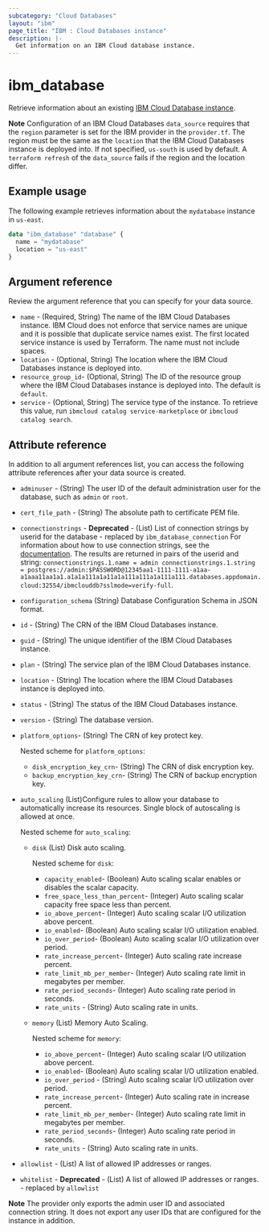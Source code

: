 ```yaml
---
subcategory: "Cloud Databases"
layout: "ibm"
page_title: "IBM : Cloud Databases instance"
description: |-
  Get information on an IBM Cloud database instance.
---
```


# ibm_database

Retrieve information about an existing [IBM Cloud Database instance](https://cloud.ibm.com/docs/cloud-databases).

**Note**
Configuration of an IBM Cloud Databases `data_source` requires that the `region` parameter is set for the IBM provider in the `provider.tf`. The region must be the same as the `location` that the IBM Cloud Databases instance is deployed into. If not specified, `us-south` is used by default. A `terraform refresh` of the `data_source` fails if the region and the location differ.

## Example usage
The following example retrieves information about the `mydatabase` instance in `us-east`.

```terraform
data "ibm_database" "database" {
  name = "mydatabase"
  location = "us-east"
}
```

## Argument reference
Review the argument reference that you can specify for your data source. 

- `name` - (Required, String) The name of the IBM Cloud Databases instance. IBM Cloud does not enforce that service names are unique and it is possible that duplicate service names exist. The first located service instance is used by  Terraform. The name must not include spaces.
- `location` - (Optional, String) The location where the IBM Cloud Databases instance is deployed into.
- `resource_group_id`- (Optional, String) The ID of the resource group where the IBM Cloud Databases instance is deployed into. The default is `default`.
- `service` - (Optional, String) The service type of the instance. To retrieve this value, run `ibmcloud catalog service-marketplace` or `ibmcloud catalog search`.

## Attribute reference
In addition to all argument references list, you can access the following attribute references after your data source is created. 

- `adminuser` - (String)  The user ID of the default administration user for the database, such as `admin` or `root`.
- `cert_file_path` - (String)  The absolute path to certificate PEM file.
- `connectionstrings` - **Deprecated** - (List) List of connection strings by userid for the database - replaced by `ibm_database_connection` For information about how to use connection strings, see the [documentation](https://cloud.ibm.com/docs/databases-for-postgresql?topic=databases-for-postgresql-connection-strings). The results are returned in pairs of the userid and string: `connectionstrings.1.name = admin connectionstrings.1.string = postgres://admin:$PASSWORD@12345aa1-1111-1111-a1aa-a1aaa11aa1a1.a1a1a111a1a11a1a111a111a1a111a111.databases.appdomain.cloud:32554/ibmclouddb?sslmode=verify-full`.
- `configuration_schema` (String) Database Configuration Schema in JSON format.
- `id` - (String) The CRN of the IBM Cloud Databases instance.
- `guid` - (String) The unique identifier of the IBM Cloud Databases instance.
- `plan` - (String)  The service plan of the IBM Cloud Databases instance.
- `location` - (String)  The location where the IBM Cloud Databases instance is deployed into.
- `status` - (String)  The status of the IBM Cloud Databases instance.
- `version` - (String) The database version.
- `platform_options`-  (String) The CRN of key protect key.
   
   Nested scheme for `platform_options`:
   - `disk_encryption_key_crn`-  (String) The CRN of disk encryption key.
   - `backup_encryption_key_crn`-  (String) The CRN of backup encryption key.
   
- `auto_scaling` (List)Configure rules to allow your database to automatically increase its resources. Single block of autoscaling is allowed at once.

  Nested scheme for `auto_scaling`:
  - `disk` (List) Disk auto scaling.
  
    Nested scheme for `disk`:
    - `capacity_enabled`- (Boolean) Auto scaling scalar enables or disables the scalar capacity.
    - `free_space_less_than_percent`- (Integer) Auto scaling scalar capacity free space less than percent.
    - `io_above_percent`- (Integer) Auto scaling scalar I/O utilization above percent.
    - `io_enabled`- (Boolean) Auto scaling scalar I/O utilization enabled.
    - `io_over_period`- (Boolean) Auto scaling scalar I/O utilization over period.
    - `rate_increase_percent`- (Integer) Auto scaling rate increase percent.
    - `rate_limit_mb_per_member`- (Integer) Auto scaling rate limit in megabytes per member.
    - `rate_period_seconds`- (Integer) Auto scaling rate period in seconds.
    - `rate_units` - (String) Auto scaling rate in units.
	
  - `memory` (List) Memory Auto Scaling.

    Nested scheme for `memory`:
    - `io_above_percent`- (Integer) Auto scaling scalar I/O utilization above percent.
    - `io_enabled`- (Boolean) Auto scaling scalar I/O utilization enabled.
    - `io_over_period` - (String) Auto scaling scalar I/O utilization over period.
    - `rate_increase_percent`- (Integer) Auto scaling rate in increase percent.
    - `rate_limit_mb_per_member`- (Integer) Auto scaling rate limit in megabytes per member.
    - `rate_period_seconds`- (Integer) Auto scaling rate period in seconds.
    - `rate_units` - (String) Auto scaling rate in units.
- `allowlist`  - (List) A list of allowed IP addresses or ranges.
- `whitelist`  - **Deprecated** - (List) A list of allowed IP addresses or ranges.  - replaced by `allowlist`


**Note**
The provider only exports the admin user ID and associated connection string. It does not export any user IDs that are configured for the instance in addition. 
